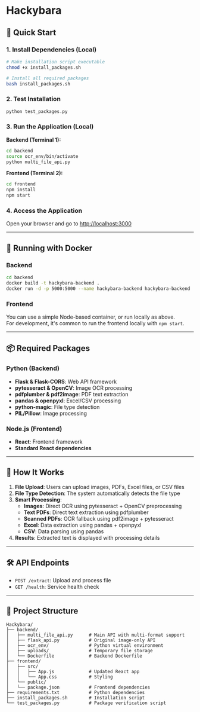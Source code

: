 # Hackybara

## 🚀 Quick Start

### 1. Install Dependencies (Local)

```bash
# Make installation script executable
chmod +x install_packages.sh

# Install all required packages
bash install_packages.sh
```

### 2. Test Installation

```bash
python test_packages.py
```

### 3. Run the Application (Local)

**Backend (Terminal 1):**
```bash
cd backend
source ocr_env/bin/activate
python multi_file_api.py
```

**Frontend (Terminal 2):**
```bash
cd frontend
npm install
npm start
```

### 4. Access the Application

Open your browser and go to [http://localhost:3000](http://localhost:3000)

---

## 🐳 Running with Docker

### Backend

```bash
cd backend
docker build -t hackybara-backend .
docker run -d -p 5000:5000 --name hackybara-backend hackybara-backend
```

### Frontend

You can use a simple Node-based container, or run locally as above.  
For development, it's common to run the frontend locally with `npm start`.

---

## 📦 Required Packages

### Python (Backend)
- **Flask & Flask-CORS**: Web API framework
- **pytesseract & OpenCV**: Image OCR processing
- **pdfplumber & pdf2image**: PDF text extraction
- **pandas & openpyxl**: Excel/CSV processing
- **python-magic**: File type detection
- **PIL/Pillow**: Image processing

### Node.js (Frontend)
- **React**: Frontend framework
- **Standard React dependencies**

---

## 🔧 How It Works

1. **File Upload**: Users can upload images, PDFs, Excel files, or CSV files
2. **File Type Detection**: The system automatically detects the file type
3. **Smart Processing**:
   - **Images**: Direct OCR using pytesseract + OpenCV preprocessing
   - **Text PDFs**: Direct text extraction using pdfplumber
   - **Scanned PDFs**: OCR fallback using pdf2image + pytesseract
   - **Excel**: Data extraction using pandas + openpyxl
   - **CSV**: Data parsing using pandas
4. **Results**: Extracted text is displayed with processing details

---

## 🛠️ API Endpoints

- `POST /extract`: Upload and process file
- `GET /health`: Service health check

---

## 📁 Project Structure

```
Hackybara/
├── backend/
│   ├── multi_file_api.py      # Main API with multi-format support
│   ├── flask_api.py           # Original image-only API
│   ├── ocr_env/               # Python virtual environment
│   ├── uploads/               # Temporary file storage
│   └── Dockerfile             # Backend Dockerfile
├── frontend/
│   ├── src/
│   │   ├── App.js             # Updated React app
│   │   └── App.css            # Styling
│   └── public/
│   └── package.json           # Frontend dependencies
├── requirements.txt           # Python dependencies
├── install_packages.sh        # Installation script
└── test_packages.py           # Package verification script
```